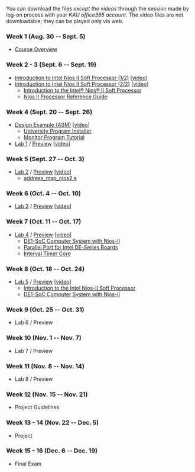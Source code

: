 You can download the files *except the videos* through the session made by log-on process with your *KAU office365 account*. The video files are not downloadable; they can be played only via web.
### Week 1 (Aug. 30 -- Sept. 5)
* [Course Overview](https://kau365-my.sharepoint.com/:p:/g/personal/taehwan_kim_kau_ac_kr/EVOOPyAj9stHu-o-hNicifABWVZirOz14EyFx9zqSHd-9Q?e=Uu62ZD)

### Week 2 - 3 (Sept. 6 -- Sept. 19)
* [Introduction to Intel Nios II Soft Processor (1/2)](https://kau365-my.sharepoint.com/:b:/g/personal/taehwan_kim_kau_ac_kr/EYWIef4kMRdGlGf8J5PONUcBdJOwRjwTOR9HoM57FqhKNw?e=CIWgn2)
  [[video](https://youtu.be/OyMnB-V5JJ8)]
* [Introduction to Intel Nios II Soft Processor (2/2)](https://kau365-my.sharepoint.com/:b:/g/personal/taehwan_kim_kau_ac_kr/EYN3iG6VcXJOmbaFUNj-GZMBeTNCpbjuQHk2mUJvDpozhA?e=dVghW2)
  [[video](https://youtu.be/aGdNDza5ozQ)]
  * [Introduction to the Intel® Nios® II Soft Processor](https://ftp.intel.com/Public/Pub/fpgaup/pub/Teaching_Materials/current/Tutorials/Nios2_introduction.pdf)
  * [Nios II Processor Reference Guide](https://www.intel.com/content/dam/www/programmable/us/en/pdfs/literature/hb/nios2/n2cpu-nii5v1gen2.pdf)

### Week 4 (Sept. 20 -- Sept. 26)
* [Design Example (ASM)](https://kau365-my.sharepoint.com/:b:/g/personal/taehwan_kim_kau_ac_kr/EZJ_U8c5rrRDnA05Bvnn6g8BtsoLKyMRt-8YATk9-nXwZg?e=SD0gOW) [[video](https://youtu.be/yHKBPAc6gG0)]
  * [University Program Installer](https://kau365-my.sharepoint.com/:u:/g/personal/taehwan_kim_kau_ac_kr/Ee6X6NL0nkNKnVsKEM9IMmUBZOky1csiD-kJeCgwDPAgsA?e=W68sEp)
  * [Monitor Program Tutorial](https://ftp.intel.com/Public/Pub/fpgaup/pub/Teaching_Materials/current/tutorials/Intel_FPGA_Monitor_Program_NiosII.pdf)
* [Lab 1](https://kau365-my.sharepoint.com/:b:/g/personal/taehwan_kim_kau_ac_kr/ETOaPDS4fFxFkj5V94L3pNgB6mJ6oWuYeM5eNVQILWr0sA?e=5T5Np1) / [Preview](https://kau365-my.sharepoint.com/:b:/g/personal/taehwan_kim_kau_ac_kr/Ef6k5-K004RGtITjupWHOcAB8ugVa3axk39nt_wLiyFiKw?e=0oroog) [[video](https://youtu.be/YgCgvh5b4oQ)]

### Week 5 (Sept. 27 -- Oct. 3)
* [Lab 2](https://kau365-my.sharepoint.com/:b:/g/personal/taehwan_kim_kau_ac_kr/ERCdWBAYiU5EgKl0lFsxsLsBjDViRdX4TyK5KFipdXGDTg?e=eKYbuz) / [Preview](https://kau365-my.sharepoint.com/:b:/g/personal/taehwan_kim_kau_ac_kr/EQ1ETm_TOqtEmB8LtN-VyWcBtKRZUlyrF0WgLyAq1pHGiw?e=iG1iHL) [[video](https://youtu.be/l9mmJ24K3I0)]
  * [address_map_nios2.s](https://kau365-my.sharepoint.com/:u:/g/personal/taehwan_kim_kau_ac_kr/EWCFFzdIMZhEqdT8WgE7J0wBhpf6lbpAAu4QEgYfiTnrAw?e=hlJOcH)

### Week 6 (Oct. 4 -- Oct. 10)
* [Lab 3](https://kau365-my.sharepoint.com/:b:/g/personal/taehwan_kim_kau_ac_kr/EXqtGlrLd9VAkAdzVBMFqdgBJbTkDA9erWz7N-OKVyHccA?e=vimEe8) / [Preview](https://kau365-my.sharepoint.com/:b:/g/personal/taehwan_kim_kau_ac_kr/EV_DUO0T_BhLvEjxasxE9rUBxwwAoirxEQ2FOrweRWDAqw?e=MW12e5) [[video](https://youtu.be/DAYmT2QuQ7o)]

### Week 7 (Oct. 11 -- Oct. 17)
* [Lab 4](https://kau365-my.sharepoint.com/:b:/g/personal/taehwan_kim_kau_ac_kr/EfMHE0_deBdBtyYMe5Ot_qMB84CQ9OjRD9pPJpmVTHNZCA?e=oiSd66) / [Preview](https://kau365-my.sharepoint.com/:b:/g/personal/taehwan_kim_kau_ac_kr/Ef44eI56j4JBtyyeRxpsgXIB6HPoZRkBptGTINs3y5ClSg?e=k3K6ye) [[video](https://youtu.be/13EKDvgbS1c)]
  * [DE1-SoC Computer System with Nios-II](https://kau365-my.sharepoint.com/:b:/g/personal/taehwan_kim_kau_ac_kr/EQpZq2oQx6RDviUAuG2a0nYBoywE5RUBdFvOKabvhCmNcg?e=grHcvh)
  * [Parallel Port for Intel DE-Series Boards](https://kau365-my.sharepoint.com/:b:/g/personal/taehwan_kim_kau_ac_kr/EQ_t3ICpfDNGtCc4r8bhq2UB60Ca2-CBwOZZOqz1aBO2Wg?e=WuqSSc)
  * [Interval Timer Core](https://kau365-my.sharepoint.com/:b:/g/personal/taehwan_kim_kau_ac_kr/ERM9YEWWfjBDhbXjOhgHN3MBqjcX0WzHkTmkOb1fWoNqoQ?e=4D2Ajj)

### Week 8 (Oct. 18 -- Oct. 24)
* [Lab 5](https://kau365-my.sharepoint.com/:b:/g/personal/taehwan_kim_kau_ac_kr/ESPmeuoaC3RFogcBcC8uDnkBsKzUDitMlfdqAYVlfzXLLg?e=e1BWhq) / [Preview](https://kau365-my.sharepoint.com/:b:/g/personal/taehwan_kim_kau_ac_kr/EQlYN-E69NJDu-I8Olw6sVMBWKEsY1GbsGt9Jp6g6Owy8A?e=dUT1aZ) [[video](https://youtu.be/u5jo8iYkd7A)]
  * [Introduction to the Intel Nios-II Soft Processor](https://ftp.intel.com/Public/Pub/fpgaup/pub/Teaching_Materials/current/Tutorials/Nios2_introduction.pdf)
  * [DE1-SoC Computer System with Nios-II](https://kau365-my.sharepoint.com/:b:/g/personal/taehwan_kim_kau_ac_kr/EQpZq2oQx6RDviUAuG2a0nYBoywE5RUBdFvOKabvhCmNcg?e=grHcvh)

### Week 9 (Oct. 25 -- Oct. 31)
* Lab 6 / Preview

### Week 10 (Nov. 1 -- Nov. 7)
* Lab 7 / Preview

### Week 11 (Nov. 8 -- Nov. 14)
* Lab 8 / Preview

### Week 12 (Nov. 15 -- Nov. 21)
* Project Guidelines

### Week 13 - 14 (Nov. 22 -- Dec. 5)
* Project

### Week 15 - 16 (Dec. 6 -- Dec. 19)
* Final Exam
